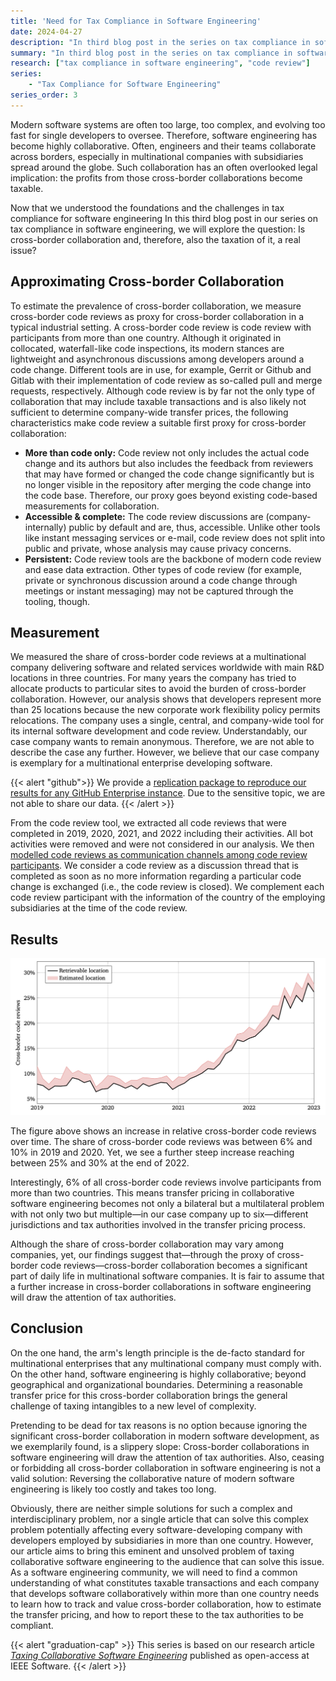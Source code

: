 ```yaml
---
title: 'Need for Tax Compliance in Software Engineering'
date: 2024-04-27
description: "In third blog post in the series on tax compliance in software engineering, we will estimate the prevelance of cross-border collaboration, and therefore, the need for tax compliance in software engineering by measuring cross-border code review in a multinational software company."
summary: "In third blog post in the series on tax compliance in software engineering, we will estimate the prevelance of cross-border collaboration, and therefore, the need for tax compliance in software engineering by measuring cross-border code review in a multinational software company."
research: ["tax compliance in software engineering", "code review"]
series: 
    - "Tax Compliance for Software Engineering"
series_order: 3
---
```


Modern software systems are often too large, too complex, and evolving too fast for single developers to oversee. Therefore, software engineering has become highly collaborative. Often, engineers and their teams collaborate across borders, especially in multinational companies with subsidiaries spread around the globe. Such collaboration has an often overlooked legal implication: the profits from those cross-border collaborations become taxable.

Now that we understood the foundations and the challenges in tax compliance for software engineering
In this third blog post in our series on tax compliance in software engineering, we will explore the question: Is cross-border collaboration and, therefore, also the taxation of it, a real issue?

## Approximating Cross-border Collaboration

To estimate the prevalence of cross-border collaboration, we measure cross-border code reviews as proxy for cross-border collaboration in a typical industrial setting. A cross-border code review is code review with participants from more than one country. Although it originated in collocated, waterfall-like code inspections, its modern stances are lightweight and asynchronous discussions among developers around a code change. Different tools are in use, for example, Gerrit or Github and Gitlab with their implementation of code review as so-called pull and merge requests, respectively. Although code review is by far not the only type of collaboration that may include taxable transactions and is also likely not sufficient to determine company-wide transfer prices, the following characteristics make code review a suitable first proxy for cross-border collaboration:

- **More than code only:** Code review not only includes the actual code change and its authors but also includes the feedback from reviewers that may have formed or changed the code change significantly but is no longer visible in the repository after merging the code change into the code base. Therefore, our proxy goes beyond existing code-based measurements for collaboration.
- **Accessible & complete:** The code review discussions are (company-internally) public by default and are, thus, accessible. Unlike other tools like instant messaging services or e-mail, code review does not split into public and private, whose analysis may cause privacy concerns.
- **Persistent:** Code review tools are the backbone of modern code review and ease data extraction. Other types of code review (for example, private or synchronous discussion around a code change through meetings or instant messaging) may not be captured through the tooling, though.

## Measurement

We measured the share of cross-border code reviews at a multinational company delivering software and related services worldwide with main R&D locations in three countries. For many years the company has tried to allocate products to particular sites to avoid the burden of cross-border collaboration. However, our analysis shows that developers represent more than 25 locations because the new corporate work flexibility policy permits relocations. The company uses a single, central, and company-wide tool for its internal software development and code review. Understandably, our case company wants to remain anonymous. Therefore, we are not able to describe the case any further. However, we believe that our case company is exemplary for a multinational enterprise developing software.

{{< alert "github">}}
We provide a [replication package to reproduce our results for any GitHub Enterprise instance](https://github.com/michaeldorner/tax_se). Due to the sensitive topic, we are not able to share our data.
{{< /alert >}}

From the code review tool, we extracted all code reviews that were completed in 2019, 2020, 2021, and 2022 including their activities. All bot activities were removed and were not considered in our analysis. We then [modelled code reviews as communication channels among code review participants](). We consider a code review as a discussion thread that is completed as soon as no more information regarding a particular code change is exchanged (i.e., the code review is closed). We complement each code review participant with the information of the country of the employing subsidiaries at the time of the code review.

## Results

![Cross-border collaboration](cross-border-collaboration.png "The share of cross-border code review at our case company in the years 2019, 2020, 2021 and 2022 (black line) monthly sampled. Since not all historical locations of all code review participants could be reliably retrieved, the share of cross-border reviews could be more significant (indicated by the red area).")

The figure above shows an increase in relative cross-border code reviews over time. The share of cross-border code reviews was between 6% and 10% in 2019 and 2020. Yet, we see a further steep increase reaching between 25% and 30% at the end of 2022.

Interestingly, 6% of all cross-border code reviews involve participants from more than two countries. This means transfer pricing in collaborative software engineering becomes not only a bilateral but a multilateral problem with not only two but multiple—in our case company up to six—different jurisdictions and tax authorities involved in the transfer pricing process.

Although the share of cross-border collaboration may vary among companies, yet, our findings suggest that—through the proxy of cross-border code reviews—cross-border collaboration becomes a significant part of daily life in multinational software companies. It is fair to assume that a further increase in cross-border collaborations in software engineering will draw the attention of tax authorities.

## Conclusion

On the one hand, the arm's length principle is the de-facto standard for multinational enterprises that any multinational company must comply with. On the other hand, software engineering is highly collaborative; beyond geographical and organizational boundaries. Determining a reasonable transfer price for this cross-border collaboration brings the general challenge of taxing intangibles to a new level of complexity.

Pretending to be dead for tax reasons is no option because ignoring the significant cross-border collaboration in modern software development, as we exemplarily found, is a slippery slope: Cross-border collaborations in software engineering will draw the attention of tax authorities. Also, ceasing or forbidding all cross-border collaboration in software engineering is not a valid solution: Reversing the collaborative nature of modern software engineering is likely too costly and takes too long.

Obviously, there are neither simple solutions for such a complex and interdisciplinary problem, nor a single article that can solve this complex problem potentially affecting every software-developing company with developers employed by subsidiaries in more than one country. However, our article aims to bring this eminent and unsolved problem of taxing collaborative software engineering to the audience that can solve this issue. As a software engineering community, we will need to find a common understanding of what constitutes taxable transactions and each company that develops software collaboratively within more than one country needs to learn how to track and value cross-border collaboration, how to estimate the transfer pricing, and how to report these to the tax authorities to be compliant.

{{< alert "graduation-cap" >}}
This series is based on our research article *[Taxing Collaborative Software Engineering](https://doi.ieeecomputersociety.org/10.1109/MS.2023.3346646)* published as open-access at IEEE Software.
{{< /alert >}}